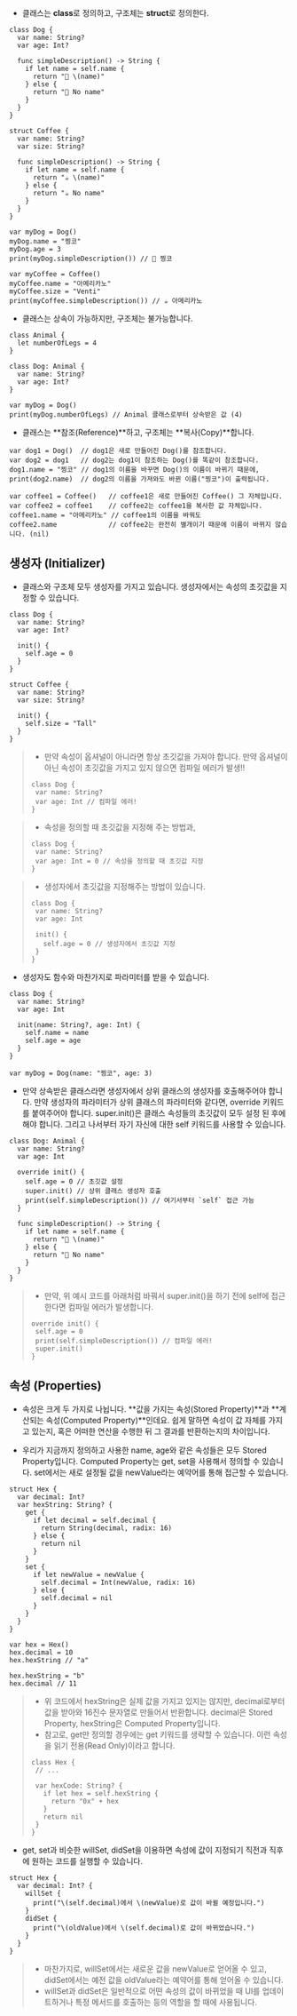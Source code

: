 - 클래스는 **class**로 정의하고, 구조체는 **struct**로 정의한다.
```
class Dog {
  var name: String?
  var age: Int?

  func simpleDescription() -> String {
    if let name = self.name {
      return "🐶 \(name)"
    } else {
      return "🐶 No name"
    }
  }
}

struct Coffee {
  var name: String?
  var size: String?

  func simpleDescription() -> String {
    if let name = self.name {
      return "☕️ \(name)"
    } else {
      return "☕️ No name"
    }
  }
}

var myDog = Dog()
myDog.name = "찡코"
myDog.age = 3
print(myDog.simpleDescription()) // 🐶 찡코

var myCoffee = Coffee()
myCoffee.name = "아메리카노"
myCoffee.size = "Venti"
print(myCoffee.simpleDescription()) // ☕️ 아메리카노
```

- 클래스는 상속이 가능하지만, 구조체는 불가능합니다.
```
class Animal {
  let numberOfLegs = 4
}

class Dog: Animal {
  var name: String?
  var age: Int?
}

var myDog = Dog()
print(myDog.numberOfLegs) // Animal 클래스로부터 상속받은 값 (4)
```

- 클래스는 **참조(Reference)**하고, 구조체는 **복사(Copy)**합니다.
```
var dog1 = Dog()  // dog1은 새로 만들어진 Dog()를 참조합니다.
var dog2 = dog1   // dog2는 dog1이 참조하는 Dog()를 똑같이 참조합니다.
dog1.name = "찡코" // dog1의 이름을 바꾸면 Dog()의 이름이 바뀌기 때문에,
print(dog2.name)  // dog2의 이름을 가져와도 바뀐 이름("찡코")이 출력됩니다.

var coffee1 = Coffee()   // coffee1은 새로 만들어진 Coffee() 그 자체입니다.
var coffee2 = coffee1    // coffee2는 coffee1을 복사한 값 자체입니다.
coffee1.name = "아메리카노" // coffee1의 이름을 바꿔도
coffee2.name             // coffee2는 완전히 별개이기 때문에 이름이 바뀌지 않습니다. (nil)
```

**생성자 (Initializer)**
------
- 클래스와 구조체 모두 생성자를 가지고 있습니다. 생성자에서는 속성의 초깃값을 지정할 수 있습니다.
```
class Dog {
  var name: String?
  var age: Int?

  init() {
    self.age = 0
  }
}

struct Coffee {
  var name: String?
  var size: String?

  init() {
    self.size = "Tall"
  }
}
```
> - 만약 속성이 옵셔널이 아니라면 항상 초깃값을 가져야 합니다. 만약 옵셔널이 아닌 속성이 초깃값을 가지고 있지 않으면 컴파일 에러가 발생!!
>```
>class Dog {
>  var name: String?
>  var age: Int // 컴파일 에러!
>}
>```

> - 속성을 정의할 때 초깃값을 지정해 주는 방법과,
>```
>class Dog {
>  var name: String?
>  var age: Int = 0 // 속성을 정의할 때 초깃값 지정
>}
>```

> - 생성자에서 초깃값을 지정해주는 방법이 있습니다.
>```
>class Dog {
>  var name: String?
>  var age: Int
>
>  init() {
>    self.age = 0 // 생성자에서 초깃값 지정
>  }
>}
>```

- 생성자도 함수와 마찬가지로 파라미터를 받을 수 있습니다.
```
class Dog {
  var name: String?
  var age: Int

  init(name: String?, age: Int) {
    self.name = name
    self.age = age
  }
}

var myDog = Dog(name: "찡코", age: 3)
```

- 만약 상속받은 클래스라면 생성자에서 상위 클래스의 생성자를 호출해주어야 합니다. 만약 생성자의 파라미터가 상위 클래스의 파라미터와 같다면, override 키워드를 붙여주어야 합니다. super.init()은 클래스 속성들의 초깃값이 모두 설정 된 후에 해야 합니다. 그리고 나서부터 자기 자신에 대한 self 키워드를 사용할 수 있습니다.
```
class Dog: Animal {
  var name: String?
  var age: Int

  override init() {
    self.age = 0 // 초깃값 설정
    super.init() // 상위 클래스 생성자 호출
    print(self.simpleDescription()) // 여기서부터 `self` 접근 가능
  }

  func simpleDescription() -> String {
    if let name = self.name {
      return "🐶 \(name)"
    } else {
      return "🐶 No name"
    }
  }
}
```
> - 만약, 위 예시 코드를 아래처럼 바꿔서 super.init()을 하기 전에 self에 접근한다면 컴파일 에러가 발생합니다.
>```
>override init() {
>  self.age = 0
>  print(self.simpleDescription()) // 컴파일 에러!
>  super.init()
>}
>````

**속성 (Properties)**
------
- 속성은 크게 두 가지로 나뉩니다. **값을 가지는 속성(Stored Property)**과 **계산되는 속성(Computed Property)**인데요. 쉽게 말하면 속성이 값 자체를 가지고 있는지, 혹은 어떠한 연산을 수행한 뒤 그 결과를 반환하는지의 차이입니다.

- 우리가 지금까지 정의하고 사용한 name, age와 같은 속성들은 모두 Stored Property입니다. Computed Property는 get, set을 사용해서 정의할 수 있습니다. set에서는 새로 설정될 값을 newValue라는 예약어를 통해 접근할 수 있습니다.
```
struct Hex {
  var decimal: Int?
  var hexString: String? {
    get {
      if let decimal = self.decimal {
        return String(decimal, radix: 16)
      } else {
        return nil
      }
    }
    set {
      if let newValue = newValue {
        self.decimal = Int(newValue, radix: 16)
      } else {
        self.decimal = nil
      }
    }
  }
}

var hex = Hex()
hex.decimal = 10
hex.hexString // "a"

hex.hexString = "b"
hex.decimal // 11
```
> - 위 코드에서 hexString은 실제 값을 가지고 있지는 않지만, decimal로부터 값을 받아와 16진수 문자열로 만들어서 반환합니다. decimal은 Stored Property, hexString은 Computed Property입니다.
> - 참고로, get만 정의할 경우에는 get 키워드를 생략할 수 있습니다. 이런 속성을 읽기 전용(Read Only)이라고 합니다.
>```
>class Hex {
>  // ...
>
>  var hexCode: String? {
>    if let hex = self.hexString {
>      return "0x" + hex
>    }
>    return nil
>  }
>}
>```

- get, set과 비슷한 willSet, didSet을 이용하면 속성에 값이 지정되기 직전과 직후에 원하는 코드를 실행할 수 있습니다.
```
struct Hex {
  var decimal: Int? {
    willSet {
      print("\(self.decimal)에서 \(newValue)로 값이 바뀔 예정입니다.")
    }
    didSet {
      print("\(oldValue)에서 \(self.decimal)로 값이 바뀌었습니다.")
    }
  }
}
```
> - 마찬가지로, willSet에서는 새로운 값을 newValue로 얻어올 수 있고, didSet에서는 예전 값을 oldValue라는 예약어를 통해 얻어올 수 있습니다.
> - willSet과 didSet은 일반적으로 어떤 속성의 값이 바뀌었을 때 UI를 업데이트하거나 특정 메서드를 호출하는 등의 역할을 할 때에 사용됩니다.